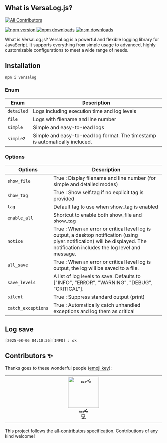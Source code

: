 ## What is VersaLog.js?

<!-- ALL-CONTRIBUTORS-BADGE:START - Do not remove or modify this section -->

[![All Contributors](https://img.shields.io/badge/all_contributors-1-orange.svg?style=flat-square)](#contributors-)

<!-- ALL-CONTRIBUTORS-BADGE:END -->

[![npm version](https://img.shields.io/npm/v/versalog.svg?style=flat-square)](https://www.npmjs.com/package/versalog)
[![npm downloads](https://img.shields.io/npm/dm/versalog.svg?style=flat-square)](https://www.npmjs.com/package/versalog)
[![npm downloads](https://img.shields.io/npm/dt/versalog.svg?style=flat-square)](https://www.npmjs.com/package/versalog)

What is VersaLog.js?
VersaLog is a powerful and flexible logging library for JavaScript.
It supports everything from simple usage to advanced, highly customizable configurations to meet a wide range of needs.

## Installation

```
npm i versalog
```

### Enum

| Enum       | Description                                                                  |
| ---------- | ---------------------------------------------------------------------------- |
| `detailed` | Logs including execution time and log levels                                 |
| `file`     | Logs with filename and line number                                           |
| `simple`   | Simple and easy-to-read logs                                                 |
| `simple2`  | Simple and easy-to-read log format. The timestamp is automatically included. |

### Options

| Options            | Description                                                                                                                                                                     |
| ------------------ | ------------------------------------------------------------------------------------------------------------------------------------------------------------------------------- |
| `show_file`        | True : Display filename and line number (for simple and detailed modes)                                                                                                         |
| `show_tag`         | True : Show self.tag if no explicit tag is provided                                                                                                                             |
| `tag`              | Default tag to use when show_tag is enabled                                                                                                                                     |
| `enable_all`       | Shortcut to enable both show_file and show_tag                                                                                                                                  |
| `notice`           | True : When an error or critical level log is output, a desktop notification (using plyer.notification) will be displayed. The notification includes the log level and message. |
| `all_save`         | True : When an error or critical level log is output, the log will be saved to a file.                                                                                          |
| `save_levels`      | A list of log levels to save. Defaults to ["INFO", "ERROR", "WARNING", "DEBUG", "CRITICAL"].                                                                                    |
| `silent`           | True : Suppress standard output (print)                                                                                                                                         |
| `catch_exceptions` | True : Automatically catch unhandled exceptions and log them as critical                                                                                                        |

## Log save

```
[2025-08-06 04:10:36][INFO] : ok
```

## Contributors ✨

Thanks goes to these wonderful people ([emoji key](https://allcontributors.org/docs/en/emoji-key)):

<!-- ALL-CONTRIBUTORS-LIST:START - Do not remove or modify this section -->
<!-- prettier-ignore-start -->
<!-- markdownlint-disable -->
<table>
  <tbody>
    <tr>
      <td align="center" valign="top" width="14.28%"><a href="https://github.com/kaedeek"><img src="https://avatars.githubusercontent.com/u/170544738?v=4?s=100" width="100px;" alt="ₖₐₑ𝒹ₑ"/><br /><sub><b>ₖₐₑ𝒹ₑ</b></sub></a><br /><a href="https://github.com/kayu0514/VersaLog.js/commits?author=kaedeek" title="Code">💻</a></td>
    </tr>
  </tbody>
</table>

<!-- markdownlint-restore -->
<!-- prettier-ignore-end -->

<!-- ALL-CONTRIBUTORS-LIST:END -->

This project follows the [all-contributors](https://github.com/all-contributors/all-contributors) specification. Contributions of any kind welcome!

